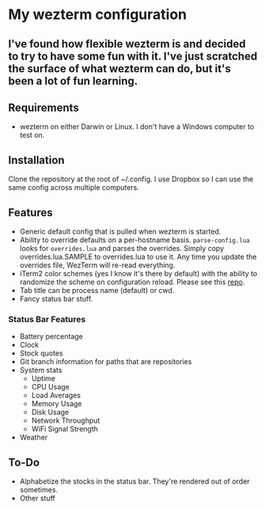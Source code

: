 # My wezterm configuration
## I've found how flexible wezterm is and decided to try to have some fun with it. I've just scratched the surface of what wezterm can do, but it's been a lot of fun learning.

## Requirements
* wezterm on either Darwin or Linux. I don't have a Windows computer to test on.

## Installation
Clone the repository at the root of ~/.config. I use Dropbox so I can use the same config across multiple computers.

## Features
* Generic default config that is pulled when wezterm is started.
* Ability to override defaults on a per-hostname basis. `parse-config.lua` looks for `overrides.lua` and parses the overrides. Simply copy overrides.lua.SAMPLE to overrides.lua to use it. Any time you update the overrides file, WezTerm will re-read everything.
* iTerm2 color schemes (yes I know it's there by default) with the ability to randomize the scheme on configuration reload. Please see this [repo](https://github.com/gdanko/iterm-color-to-gnome-terminal).
* Tab title can be process name (default) or cwd.
* Fancy status bar stuff.

### Status Bar Features
* Battery percentage
* Clock
* Stock quotes
* Git branch information for paths that are repositories
* System stats
  * Uptime
  * CPU Usage
  * Load Averages
  * Memory Usage
  * Disk Usage
  * Network Throughput
  * WiFi Signal Strength
* Weather

## To-Do
* Alphabetize the stocks in the status bar. They're rendered out of order sometimes.
* Other stuff
